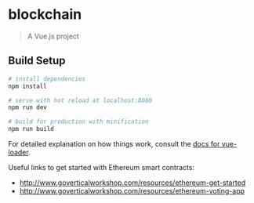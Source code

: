 # blockchain

> A Vue.js project

## Build Setup

``` bash
# install dependencies
npm install

# serve with hot reload at localhost:8080
npm run dev

# build for production with minification
npm run build
```

For detailed explanation on how things work, consult the [docs for vue-loader](http://vuejs.github.io/vue-loader).

Useful links to get started with Ethereum smart contracts:
* http://www.goverticalworkshop.com/resources/ethereum-get-started
* http://www.goverticalworkshop.com/resources/ethereum-voting-app
